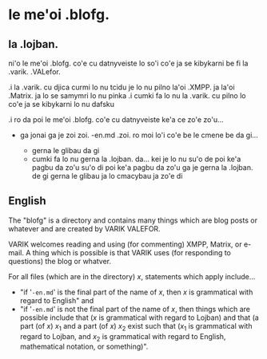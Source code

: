 # le me'oi .blofg.

## la .lojban.
ni'o le me'oi .blofg. co'e cu datnyveiste lo so'i co'e ja se kibykarni be fi la .varik. .VALefor.

.i la .varik. cu djica curmi lo nu tcidu je lo nu pilno la'oi .XMPP. ja la'oi .Matrix. ja lo se samymri lo nu pinka  .i cumki fa lo nu la .varik. cu pilno lo co'e ja se kibykarni lo nu dafsku

.i ro da poi le me'oi .blofg. co'e cu datnyveiste ke'a ce zo'e zo'u...

* ga jonai ga je zoi zoi. -en.md .zoi. ro moi lo'i co'e be le cmene be da gi...

  * gerna le glibau da gi
  * cumki fa lo nu gerna la .lojban. da... kei je lo nu su'o de poi ke'a pagbu da zo'u su'o di poi ke'a pagbu da zo'u ga je gerna la .lojban. de gi gerna le glibau ja lo cmacybau ja zo'e di


## English
The "blofg" is a directory and contains many things which are blog posts or whatever and are created by VARIK VALEFOR.

VARIK welcomes reading and using (for commenting) XMPP, Matrix, or e-mail.  A thing which is possible is that VARIK uses (for responding to questions) the blog or whatver.

For all files (which are in the directory) $x$, statements which apply include...

* "if '`-en.md`' is the final part of the name of $x$, then $x$ is grammatical with regard to English" and
* "if '`-en.md`' is not the final part of the name of $x$, then things which are possible include that ($x$ is grammatical with regard to Lojban) and that (a part (of $x$) $x_1$ and a part (of $x$) $x_2$ exist such that ($x_1$ is grammatical with regard to Lojban, and $x_2$ is grammatical with regard to English, mathematical notation, or something)".
